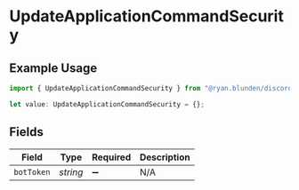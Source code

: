 # UpdateApplicationCommandSecurity

## Example Usage

```typescript
import { UpdateApplicationCommandSecurity } from "@ryan.blunden/discord/models/operations";

let value: UpdateApplicationCommandSecurity = {};
```

## Fields

| Field              | Type               | Required           | Description        |
| ------------------ | ------------------ | ------------------ | ------------------ |
| `botToken`         | *string*           | :heavy_minus_sign: | N/A                |
